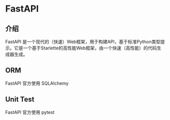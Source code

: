 # FastAPI

## 介绍

FastAPI 是一个现代的（快速）Web框架，用于构建API，基于标准Python类型提示。它是一个基于Starlette的高性能Web框架，由一个快速（高性能）的代码生成器生成。

## ORM

FastAPI 官方使用 SQLAlchemy

## Unit Test
FastAPI 官方使用 pytest
